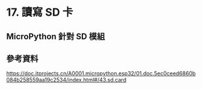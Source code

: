 # 17. 讀寫 SD 卡

## MicroPython 針對 SD 模組

## 參考資料

https://doc.itprojects.cn/A0001.micropython.esp32/01.doc.5ec0ceed6860b084b258559aa19c2534/index.html#/43.sd.card